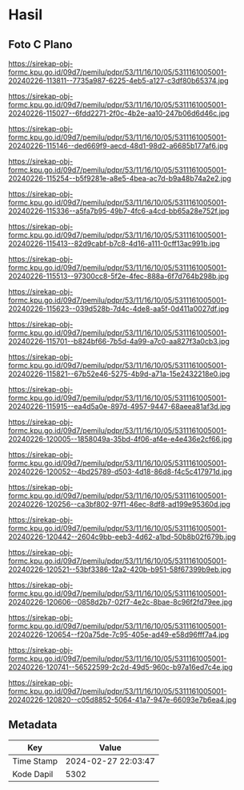 # Hasil

## Foto C Plano

https://sirekap-obj-formc.kpu.go.id/09d7/pemilu/pdpr/53/11/16/10/05/5311161005001-20240226-113811--7735a987-6225-4eb5-a127-c3df80b65374.jpg

https://sirekap-obj-formc.kpu.go.id/09d7/pemilu/pdpr/53/11/16/10/05/5311161005001-20240226-115027--6fdd2271-2f0c-4b2e-aa10-247b06d6d46c.jpg

https://sirekap-obj-formc.kpu.go.id/09d7/pemilu/pdpr/53/11/16/10/05/5311161005001-20240226-115146--ded669f9-aecd-48d1-98d2-a6685b177af6.jpg

https://sirekap-obj-formc.kpu.go.id/09d7/pemilu/pdpr/53/11/16/10/05/5311161005001-20240226-115254--b5f9281e-a8e5-4bea-ac7d-b9a48b74a2e2.jpg

https://sirekap-obj-formc.kpu.go.id/09d7/pemilu/pdpr/53/11/16/10/05/5311161005001-20240226-115336--a5fa7b95-49b7-4fc6-a4cd-bb65a28e752f.jpg

https://sirekap-obj-formc.kpu.go.id/09d7/pemilu/pdpr/53/11/16/10/05/5311161005001-20240226-115413--82d9cabf-b7c8-4d16-a111-0cff13ac991b.jpg

https://sirekap-obj-formc.kpu.go.id/09d7/pemilu/pdpr/53/11/16/10/05/5311161005001-20240226-115513--97300cc8-5f2e-4fec-888a-6f7d764b298b.jpg

https://sirekap-obj-formc.kpu.go.id/09d7/pemilu/pdpr/53/11/16/10/05/5311161005001-20240226-115623--039d528b-7d4c-4de8-aa5f-0d411a0027df.jpg

https://sirekap-obj-formc.kpu.go.id/09d7/pemilu/pdpr/53/11/16/10/05/5311161005001-20240226-115701--b824bf66-7b5d-4a99-a7c0-aa827f3a0cb3.jpg

https://sirekap-obj-formc.kpu.go.id/09d7/pemilu/pdpr/53/11/16/10/05/5311161005001-20240226-115821--67b52e46-5275-4b9d-a71a-15e2432218e0.jpg

https://sirekap-obj-formc.kpu.go.id/09d7/pemilu/pdpr/53/11/16/10/05/5311161005001-20240226-115915--ea4d5a0e-897d-4957-9447-68aeea81af3d.jpg

https://sirekap-obj-formc.kpu.go.id/09d7/pemilu/pdpr/53/11/16/10/05/5311161005001-20240226-120005--1858049a-35bd-4f06-af4e-e4e436e2cf66.jpg

https://sirekap-obj-formc.kpu.go.id/09d7/pemilu/pdpr/53/11/16/10/05/5311161005001-20240226-120052--4bd25789-d503-4d18-86d8-f4c5c417971d.jpg

https://sirekap-obj-formc.kpu.go.id/09d7/pemilu/pdpr/53/11/16/10/05/5311161005001-20240226-120256--ca3bf802-97f1-46ec-8df8-ad199e95360d.jpg

https://sirekap-obj-formc.kpu.go.id/09d7/pemilu/pdpr/53/11/16/10/05/5311161005001-20240226-120442--2604c9bb-eeb3-4d62-a1bd-50b8b02f679b.jpg

https://sirekap-obj-formc.kpu.go.id/09d7/pemilu/pdpr/53/11/16/10/05/5311161005001-20240226-120521--53bf3386-12a2-420b-b951-58f67399b9eb.jpg

https://sirekap-obj-formc.kpu.go.id/09d7/pemilu/pdpr/53/11/16/10/05/5311161005001-20240226-120606--0858d2b7-02f7-4e2c-8bae-8c96f2fd79ee.jpg

https://sirekap-obj-formc.kpu.go.id/09d7/pemilu/pdpr/53/11/16/10/05/5311161005001-20240226-120654--f20a75de-7c95-405e-ad49-e58d96fff7a4.jpg

https://sirekap-obj-formc.kpu.go.id/09d7/pemilu/pdpr/53/11/16/10/05/5311161005001-20240226-120741--56522599-2c2d-49d5-960c-b97a16ed7c4e.jpg

https://sirekap-obj-formc.kpu.go.id/09d7/pemilu/pdpr/53/11/16/10/05/5311161005001-20240226-120820--c05d8852-5064-41a7-947e-66093e7b6ea4.jpg


## Metadata

| Key        | Value               |
| ---------- | ------------------- |
| Time Stamp | 2024-02-27 22:03:47 |
| Kode Dapil | 5302                |



